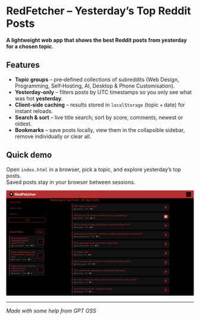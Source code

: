 # RedFetcher – Yesterday’s Top Reddit Posts

**A lightweight web app that shows the best Reddit posts from yesterday for a chosen topic.**

## Features

-   **Topic groups** – pre‑defined collections of subreddits (Web Design, Programming, Self‑Hosting, AI, Desktop & Phone Customisation).
-   **Yesterday‑only** – filters posts by UTC timestamps so you only see what was hot **yesterday**.
-   **Client‑side caching** – results stored in `localStorage` (topic + date) for instant reloads.
-   **Search & sort** – live title search; sort by score, comments, newest or oldest.
-   **Bookmarks** – save posts locally, view them in the collapsible sidebar, remove individually or clear all.

## Quick demo

Open `index.html` in a browser, pick a topic, and explore yesterday’s top posts.  
Saved posts stay in your browser between sessions.

![alt text](image.png)

---

_Made with some help from GPT OSS_
